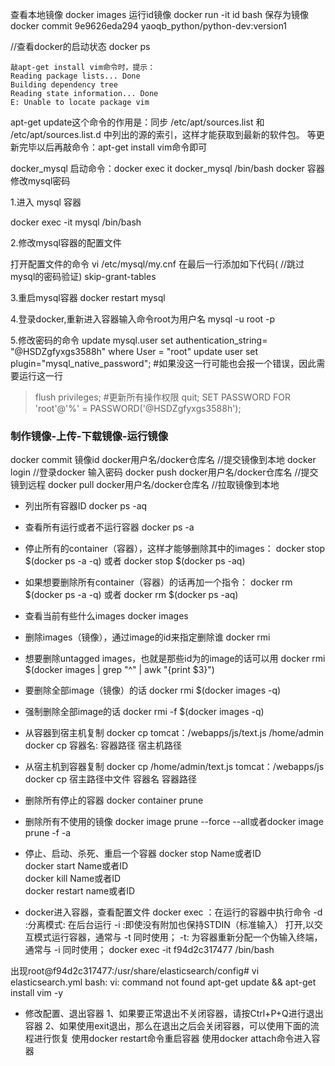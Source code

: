 查看本地镜像
docker images
运行id镜像
docker run -it id bash
保存为镜像
docker commit 9e9626eda294  yaoqb_python/python-dev:version1

//查看docker的启动状态
docker ps 

```
敲apt-get install vim命令时，提示：
Reading package lists... Done
Building dependency tree       
Reading state information... Done
E: Unable to locate package vim
```

apt-get update这个命令的作用是：同步 /etc/apt/sources.list 和 /etc/apt/sources.list.d 中列出的源的索引，这样才能获取到最新的软件包。
等更新完毕以后再敲命令：apt-get install vim命令即可

docker_mysql
启动命令：docker exec it docker_mysql /bin/bash
docker 容器 修改mysql密码

1.进入 mysql 容器

docker exec -it mysql /bin/bash

2.修改mysql容器的配置文件

打开配置文件的命令
vi /etc/mysql/my.cnf
在最后一行添加如下代码( //跳过mysql的密码验证)
skip-grant-tables

3.重启mysql容器
docker restart mysql


4.登录docker,重新进入容器输入命令root为用户名
mysql -u root -p

5.修改密码的命令
update mysql.user set authentication_string= "@HSDZgfyxgs3588h" where User = "root"
update user set plugin="mysql_native_password"; #如果没这一行可能也会报一个错误，因此需要运行这一行
> flush privileges; #更新所有操作权限
> quit;
SET PASSWORD FOR 'root'@'%' = PASSWORD('@HSDZgfyxgs3588h'); 

### 制作镜像-上传-下载镜像-运行镜像


docker commit 镜像id  docker用户名/docker仓库名  //提交镜像到本地
docker login //登录docker 输入密码
docker push  docker用户名/docker仓库名 //提交镜到远程
docker pull docker用户名/docker仓库名 //拉取镜像到本地 

* 列出所有容器ID
docker ps -aq
* 查看所有运行或者不运行容器
docker ps -a
* 停止所有的container（容器），这样才能够删除其中的images：
docker stop $(docker ps -a -q) 或者 docker stop $(docker ps -aq) 
* 如果想要删除所有container（容器）的话再加一个指令：
docker rm $(docker ps -a -q) 或者 docker rm $(docker ps -aq) 
* 查看当前有些什么images
docker images
* 删除images（镜像），通过image的id来指定删除谁
docker rmi <image id>
* 想要删除untagged images，也就是那些id为的image的话可以用
docker rmi $(docker images | grep "^<none>" | awk "{print $3}")
* 要删除全部image（镜像）的话
docker rmi $(docker images -q)
* 强制删除全部image的话
docker rmi -f $(docker images -q)
* 从容器到宿主机复制
 docker cp tomcat：/webapps/js/text.js /home/admin
 docker  cp 容器名:  容器路径       宿主机路径         
* 从宿主机到容器复制
 docker cp /home/admin/text.js tomcat：/webapps/js
 docker cp 宿主路径中文件      容器名  容器路径   
* 删除所有停止的容器
docker container prune
* 删除所有不使用的镜像
docker image prune --force --all或者docker image prune -f -a
* 停止、启动、杀死、重启一个容器
docker stop Name或者ID  
docker start Name或者ID  
docker kill Name或者ID  
docker restart name或者ID

* docker进入容器，查看配置文件
docker exec ：在运行的容器中执行命令
        -d :分离模式: 在后台运行
        -i :即使没有附加也保持STDIN（标准输入） 打开,以交互模式运行容器，通常与 -t 同时使用；
        -t: 为容器重新分配一个伪输入终端，通常与 -i 同时使用；
docker exec -it  f94d2c317477 /bin/bash

出现root@f94d2c317477:/usr/share/elasticsearch/config# vi elasticsearch.yml
bash: vi: command not found
apt-get update && apt-get install vim -y

* 修改配置、退出容器
1、如果要正常退出不关闭容器，请按Ctrl+P+Q进行退出容器
2、如果使用exit退出，那么在退出之后会关闭容器，可以使用下面的流程进行恢复
使用docker restart命令重启容器
使用docker attach命令进入容器

